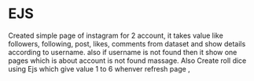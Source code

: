 # EJS

Created simple page of instagram for 2 account, it takes value like followers, following, post, likes, comments from dataset and show details according to username.
also if username is not found then it show one pages which is about account is not found massage.
Also Create roll dice using Ejs which give value 1 to 6 whenver refresh page ,
